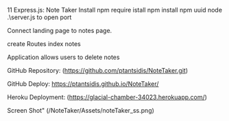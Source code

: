  11 Express.js: Note Taker
Install npm require
istall npm
install npm uuid
node .\server.js to open port

Connect landing page to notes page.

create Routes
  index
  notes


Application allows users to delete notes

GitHub Repository:
(https://github.com/ptantsidis/NoteTaker.git)

GitHub Deploy:
 https://ptantsidis.github.io/NoteTaker/

Heroku Deployment:
(https://glacial-chamber-34023.herokuapp.com/)

Screen Shot"
(/NoteTaker/Assets/noteTaker_ss.png)